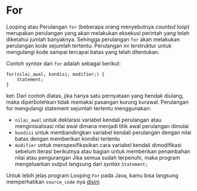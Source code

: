# For

Looping atau Perulangan `for` (beberapa orang menyebutnya _counted loop_) merupakan perulangan yang akan melakukan eksekusi perintah yang telah diketahui jumlah banyaknya. Sehingga perulangan `for` akan melakukan perulangan kode sejumlah tertentu. Perulangan ini terstruktur untuk mengulangi kode sampai tercapai batas yang telah ditentukan. 

Contoh *syntax* dari `for` adalah sebagai berikut:

```
for(nilai_awal; kondisi; modifier;) {
    Statement;
}
```

ket: Dari contoh diatas, jika hanya satu pernyataan yang hendak diulang, maka diperbolehkan tidak memakai pasangan kurung kurawal. Perulangan for mengulangi statement sejumlah tertentu menggunakan:

- `nilai_awal` untuk deklarasi variabel kendali perulangan atau menginisialisasi nilai awal dimana menjadi titik awal perulangan dimulai
- `kondisi` untuk membandingkan variabel kendali perulangan dengan nilai batas dengan memberikan kondisi tertentu
- `modifier` untuk menspesifikasikan cara variabel kendali dimodifikasi sebelum iterasi berikutnya atau bagian untuk memberikan penambahan nilai atau pengurangan
Jika semua sudah terpenuhi, maka program mengeluarkan output langsung dari *syntax* `Statement;`

Untuk lebih jelas program Looping `For` pada Java, kamu bisa langsung memperhatikan `source_code` nya [disini](https://github.com/bellshade/Java/blob/main/src/main/java/learn/basic/Looping/For/ForStatement.java)